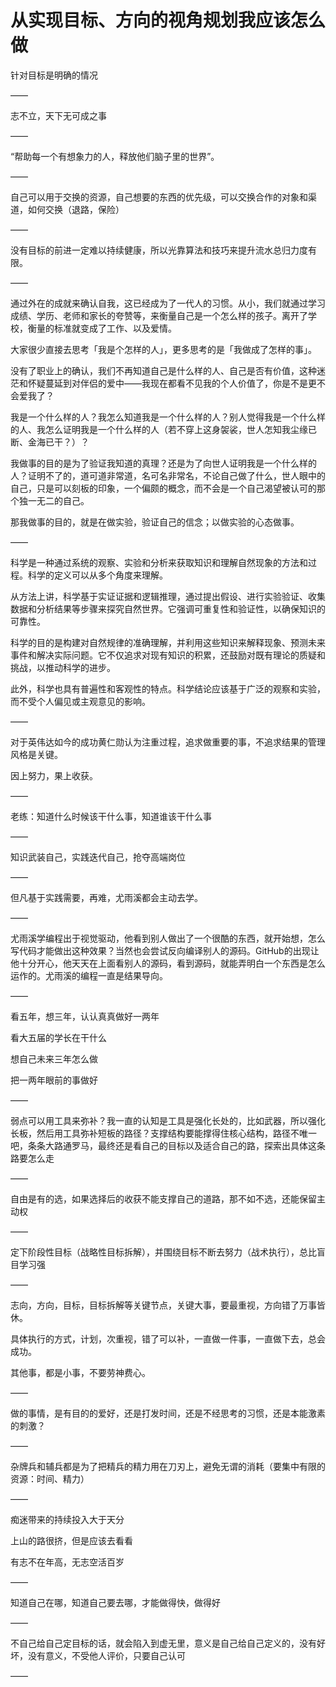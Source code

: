 # 从实现目标、方向的视角规划我应该怎么做

针对目标是明确的情况

——

志不立，天下无可成之事

——

“帮助每一个有想象力的人，释放他们脑子里的世界”。

——

自己可以用于交换的资源，自己想要的东西的优先级，可以交换合作的对象和渠道，如何交换（退路，保险）

——

没有目标的前进一定难以持续健康，所以光靠算法和技巧来提升流水总归力度有限。

——

通过外在的成就来确认自我，这已经成为了一代人的习惯。从小，我们就通过学习成绩、学历、老师和家长的夸赞等，来衡量自己是一个怎么样的孩子。离开了学校，衡量的标准就变成了工作、以及爱情。

大家很少直接去思考「我是个怎样的人」，更多思考的是「我做成了怎样的事」。

没有了职业上的确认，我们不再知道自己是什么样的人、自己是否有价值，这种迷茫和怀疑蔓延到对伴侣的爱中——我现在都看不见我的个人价值了，你是不是更不会爱我了？

我是一个什么样的人？我怎么知道我是一个什么样的人？别人觉得我是一个什么样的人、我怎么证明我是一个什么样的人（若不穿上这身袈裟，世人怎知我尘缘已断、金海已干？）？

我做事的目的是为了验证我知道的真理？还是为了向世人证明我是一个什么样的人？证明不了的，道可道非常道，名可名非常名，不论自己做了什么，世人眼中的自己，只是可以刻板的印象，一个偏颇的概念，而不会是一个自己渴望被认可的那个独一无二的自己。

那我做事的目的，就是在做实验，验证自己的信念；以做实验的心态做事。

——

科学是一种通过系统的观察、实验和分析来获取知识和理解自然现象的方法和过程。科学的定义可以从多个角度来理解。

从方法上讲，科学基于实证证据和逻辑推理，通过提出假设、进行实验验证、收集数据和分析结果等步骤来探究自然世界。它强调可重复性和验证性，以确保知识的可靠性。

科学的目的是构建对自然规律的准确理解，并利用这些知识来解释现象、预测未来事件和解决实际问题。它不仅追求对现有知识的积累，还鼓励对既有理论的质疑和挑战，以推动科学的进步。

此外，科学也具有普遍性和客观性的特点。科学结论应该基于广泛的观察和实验，而不受个人偏见或主观意见的影响。

——

对于英伟达如今的成功黄仁勋认为注重过程，追求做重要的事，不追求结果的管理风格是关键。

因上努力，果上收获。

——

老练：知道什么时候该干什么事，知道谁该干什么事

——

知识武装自己，实践迭代自己，抢夺高端岗位

——

但凡基于实践需要，再难，尤雨溪都会主动去学。

——

尤雨溪学编程出于视觉驱动，他看到别人做出了一个很酷的东西，就开始想，怎么写代码才能做出这种效果？当然也会尝试反向编译别人的源码。GitHub的出现让他十分开心，他天天在上面看别人的源码，看到源码，就能弄明白一个东西是怎么运作的。尤雨溪的编程一直是结果导向。

——

看五年，想三年，认认真真做好一两年

看大五届的学长在干什么

想自己未来三年怎么做

把一两年眼前的事做好

——

弱点可以用工具来弥补？我一直的认知是工具是强化长处的，比如武器，所以强化长板，然后用工具弥补短板的路径？支撑结构要能撑得住核心结构，路径不唯一吧，条条大路通罗马，最终还是看自己的目标以及适合自己的路，探索出具体这条路要怎么走

——

自由是有的选，如果选择后的收获不能支撑自己的道路，那不如不选，还能保留主动权

——

定下阶段性目标（战略性目标拆解），并围绕目标不断去努力（战术执行），总比盲目学习强

——

志向，方向，目标，目标拆解等关键节点，关键大事，要最重视，方向错了万事皆休。

具体执行的方式，计划，次重视，错了可以补，一直做一件事，一直做下去，总会成功。

其他事，都是小事，不要劳神费心。

——

做的事情，是有目的的爱好，还是打发时间，还是不经思考的习惯，还是本能激素的刺激？

——

杂牌兵和辅兵都是为了把精兵的精力用在刀刃上，避免无谓的消耗（要集中有限的资源：时间、精力）

——

痴迷带来的持续投入大于天分

上山的路很挤，但是应该去看看

有志不在年高，无志空活百岁

——

知道自己在哪，知道自己要去哪，才能做得快，做得好

——

不自己给自己定目标的话，就会陷入到虚无里，意义是自己给自己定义的，没有好坏，没有意义，不受他人评价，只要自己认可

——

